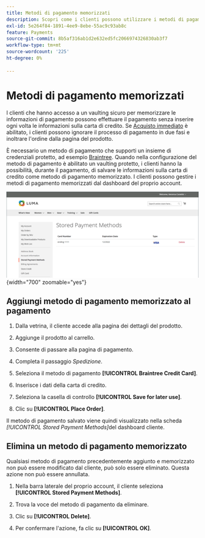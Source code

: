 ```yaml
---
title: Metodi di pagamento memorizzati
description: Scopri come i clienti possono utilizzare i metodi di pagamento memorizzati nella vetrina Commerce.
exl-id: 5e264f84-1891-4ee9-8ebe-55ac9c93ab8c
feature: Payments
source-git-commit: 8b5af316ab1d2e632ed5fc2066974326830ab3f7
workflow-type: tm+mt
source-wordcount: '225'
ht-degree: 0%

---
```


# Metodi di pagamento memorizzati

I clienti che hanno accesso a un vaulting sicuro per memorizzare le informazioni di pagamento possono effettuare il pagamento senza inserire ogni volta le informazioni sulla carta di credito. Se [Acquisto immediato](checkout-instant-purchase.md) è abilitato, i clienti possono ignorare il processo di pagamento in due fasi e inoltrare l&#39;ordine dalla pagina del prodotto.

È necessario un metodo di pagamento che supporti un insieme di credenziali protetto, ad esempio [Braintree](braintree.md). Quando nella configurazione del metodo di pagamento è abilitato un vaulting protetto, i clienti hanno la possibilità, durante il pagamento, di salvare le informazioni sulla carta di credito come metodo di pagamento memorizzato. I clienti possono gestire i metodi di pagamento memorizzati dal dashboard del proprio account.

![Metodi di pagamento memorizzati](./assets/customer-account-stored-payment-methods.png){width="700" zoomable="yes"}

## Aggiungi metodo di pagamento memorizzato al pagamento

1. Dalla vetrina, il cliente accede alla pagina dei dettagli del prodotto.

1. Aggiunge il prodotto al carrello.

1. Consente di passare alla pagina di pagamento.

1. Completa il passaggio _Spedizione_.

1. Seleziona il metodo di pagamento **[!UICONTROL Braintree Credit Card]**.

1. Inserisce i dati della carta di credito.

1. Seleziona la casella di controllo **[!UICONTROL Save for later use]**.

1. Clic su **[!UICONTROL Place Order]**.

Il metodo di pagamento salvato viene quindi visualizzato nella scheda _[!UICONTROL Stored Payment Methods]_&#x200B;del dashboard cliente.

## Elimina un metodo di pagamento memorizzato

Qualsiasi metodo di pagamento precedentemente aggiunto e memorizzato non può essere modificato dal cliente, può solo essere eliminato. Questa azione non può essere annullata.

1. Nella barra laterale del proprio account, il cliente seleziona **[!UICONTROL Stored Payment Methods]**.

1. Trova la voce del metodo di pagamento da eliminare.

1. Clic su **[!UICONTROL Delete]**.

1. Per confermare l&#39;azione, fa clic su **[!UICONTROL OK]**.
